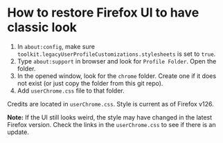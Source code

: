 # How to restore Firefox UI to have classic look
1. In `about:config`, make sure `toolkit.legacyUserProfileCustomizations.stylesheets` is set to `true`.
2. Type `about:support` in browser and look for `Profile Folder`. Open the folder.
3. In the opened window, look for the `chrome` folder. Create one if it does not exist (or just copy the folder from this git repo).
4. Add `userChrome.css` file to that folder.

Credits are located in `userChrome.css`. Style is current as of Firefox v126.

**Note:** If the UI still looks weird, the style may have changed in the latest Firefox version. Check the links in the `userChrome.css` to see if there is an update.